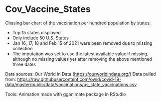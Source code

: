 # Cov_Vaccine_States
Chasing bar chart of the vaccination per hundred population by states.

- Top 15 states displayed
- Only include 50 U.S. States
- Jan 16, 17, 18 and Feb 15 of 2021 were been removed due to missing collection
- The imputation was set to use the latest available value if missing, although no missing values yet after removing the above mentioned three dates

Data sources: Our World in Data (https://ourworldindata.org/)
Data pulled from: https://raw.githubusercontent.com/owid/covid-19-data/master/public/data/vaccinations/us_state_vaccinations.csv

Tools: Animation made with gganimate package in RStudio

